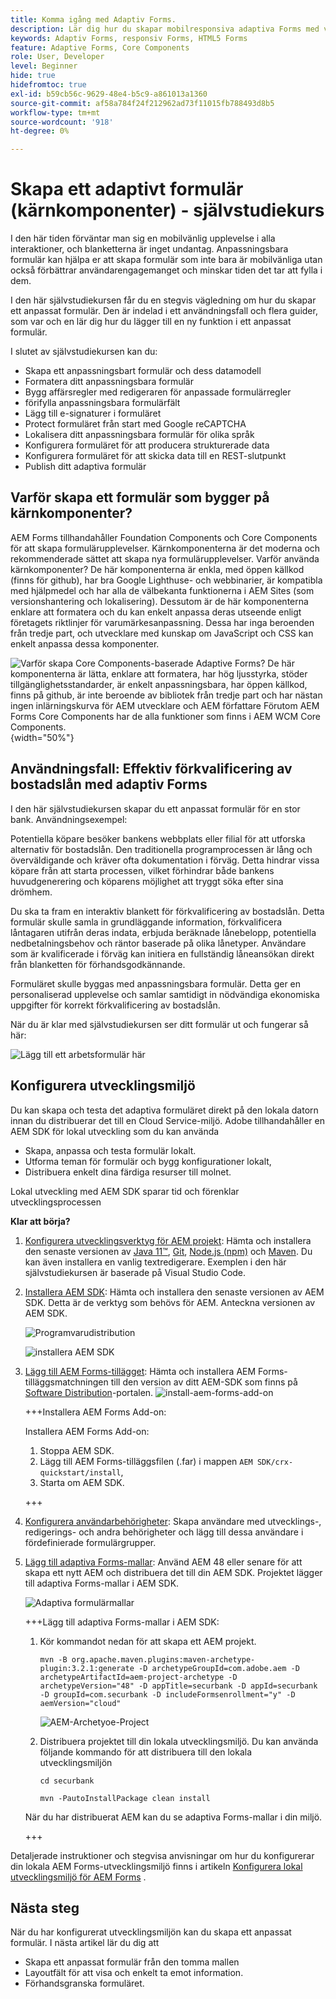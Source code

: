 ```yaml
---
title: Komma igång med Adaptiv Forms.
description: Lär dig hur du skapar mobilresponsiva adaptiva Forms med vår stegvisa självstudiekurs. Dessa formulär kan anpassas sömlöst mellan olika enheter och ger en smidig upplevelse.
keywords: Adaptiv Forms, responsiv Forms, HTML5 Forms
feature: Adaptive Forms, Core Components
role: User, Developer
level: Beginner
hide: true
hidefromtoc: true
exl-id: b59cb56c-9629-48e4-b5c9-a861013a1360
source-git-commit: af58a784f24f212962ad73f11015fb788493d8b5
workflow-type: tm+mt
source-wordcount: '918'
ht-degree: 0%

---
```


# Skapa ett adaptivt formulär (kärnkomponenter) - självstudiekurs

I den här tiden förväntar man sig en mobilvänlig upplevelse i alla interaktioner, och blanketterna är inget undantag. Anpassningsbara formulär kan hjälpa er att skapa formulär som inte bara är mobilvänliga utan också förbättrar användarengagemanget och minskar tiden det tar att fylla i dem.

I den här självstudiekursen får du en stegvis vägledning om hur du skapar ett anpassat formulär. Den är indelad i ett användningsfall och flera guider, som var och en lär dig hur du lägger till en ny funktion i ett anpassat formulär.

I slutet av självstudiekursen kan du:

* Skapa ett anpassningsbart formulär och dess datamodell
* Formatera ditt anpassningsbara formulär
* Bygg affärsregler med redigeraren för anpassade formulärregler
* förifylla anpassningsbara formulärfält
* Lägg till e-signaturer i formuläret
* Protect formuläret från start med Google reCAPTCHA
* Lokalisera ditt anpassningsbara formulär för olika språk
* Konfigurera formuläret för att producera strukturerade data
* Konfigurera formuläret för att skicka data till en REST-slutpunkt
* Publish ditt adaptiva formulär


## Varför skapa ett formulär som bygger på kärnkomponenter?

AEM Forms tillhandahåller Foundation Components och Core Components för att skapa formulärupplevelser. Kärnkomponenterna är det moderna och rekommenderade sättet att skapa nya formulärupplevelser. Varför använda kärnkomponenter? De här komponenterna är enkla, med öppen källkod (finns för github), har bra Google Lighthuse- och webbinarier, är kompatibla med hjälpmedel och har alla de välbekanta funktionerna i AEM Sites (som versionshantering och lokalisering). Dessutom är de här komponenterna enklare att formatera och du kan enkelt anpassa deras utseende enligt företagets riktlinjer för varumärkesanpassning. Dessa har inga beroenden från tredje part, och utvecklare med kunskap om JavaScript och CSS kan enkelt anpassa dessa komponenter.

![Varför skapa Core Components-baserade Adaptive Forms? De här komponenterna är lätta, enklare att formatera, har hög ljusstyrka, stöder tillgänglighetsstandarder, är enkelt anpassningsbara, har öppen källkod, finns på github, är inte beroende av bibliotek från tredje part och har nästan ingen inlärningskurva för AEM utvecklare och AEM författare Förutom AEM Forms Core Components har de alla funktioner som finns i AEM WCM Core Components.](/help/forms/assets/cc-core-components-benefits.png){width="50%"}

## Användningsfall: Effektiv förkvalificering av bostadslån med adaptiv Forms

I den här självstudiekursen skapar du ett anpassat formulär för en stor bank. Användningsexempel:

Potentiella köpare besöker bankens webbplats eller filial för att utforska alternativ för bostadslån. Den traditionella programprocessen är lång och överväldigande och kräver ofta dokumentation i förväg. Detta hindrar vissa köpare från att starta processen, vilket förhindrar både bankens huvudgenerering och köparens möjlighet att tryggt söka efter sina drömhem.

Du ska ta fram en interaktiv blankett för förkvalificering av bostadslån. Detta formulär skulle samla in grundläggande information, förkvalificera låntagaren utifrån deras indata, erbjuda beräknade lånebelopp, potentiella nedbetalningsbehov och räntor baserade på olika lånetyper. Användare som är kvalificerade i förväg kan initiera en fullständig låneansökan direkt från blanketten för förhandsgodkännande.

Formuläret skulle byggas med anpassningsbara formulär. Detta ger en personaliserad upplevelse och samlar samtidigt in nödvändiga ekonomiska uppgifter för korrekt förkvalificering av bostadslån.

När du är klar med självstudiekursen ser ditt formulär ut och fungerar så här:

![Lägg till ett arbetsformulär här](/help/forms/assets/cc-tutorial-final-form.png)

## Konfigurera utvecklingsmiljö

Du kan skapa och testa det adaptiva formuläret direkt på den lokala datorn innan du distribuerar det till en Cloud Service-miljö. Adobe tillhandahåller en AEM SDK för lokal utveckling som du kan använda

* Skapa, anpassa och testa formulär lokalt.
* Utforma teman för formulär och bygg konfigurationer lokalt,
* Distribuera enkelt dina färdiga resurser till molnet.

Lokal utveckling med AEM SDK sparar tid och förenklar utvecklingsprocessen


**Klar att börja?**

1. [Konfigurera utvecklingsverktyg för AEM projekt](/help/forms/setup-local-development-environment.md#set-up-development-tools-for-aem-projects): Hämta och installera den senaste versionen av [Java 11™](https://experienceleague.adobe.com/docs/experience-manager-learn/cloud-service/local-development-environment-set-up/development-tools.html?lang=en#local-development-environment-set-up), [Git](https://experienceleague.adobe.com/docs/experience-manager-learn/cloud-service/local-development-environment-set-up/development-tools.html?lang=en#install-git), [Node.js (npm)](https://experienceleague.adobe.com/docs/experience-manager-learn/cloud-service/local-development-environment-set-up/development-tools.html?lang=en#node-js) och [Maven](https://experienceleague.adobe.com/docs/experience-manager-learn/cloud-service/local-development-environment-set-up/development-tools.html?lang=en#install-maven). Du kan även installera en vanlig textredigerare. Exemplen i den här självstudiekursen är baserade på Visual Studio Code.

1. [Installera AEM SDK](/help/forms/setup-local-development-environment.md#set-up-local-experience-manager-environment-for-development): Hämta och installera den senaste versionen av AEM SDK. Detta är de verktyg som behövs för AEM. Anteckna versionen av AEM SDK.

   ![Programvarudistribution](/help/forms/assets/software-distribution.png)

   ![installera AEM SDK](/help/forms/assets/start-aem-sdk.png)

1. [Lägg till AEM Forms-tillägget](/help/forms/setup-local-development-environment.md#add-forms-archive-to-local-author-and-publish-instances-and-configure-forms-specific-users): Hämta och installera AEM Forms-tilläggsmatchningen till den version av ditt AEM-SDK som finns på [Software Distribution](https://experience.adobe.com/#/downloads)-portalen.
   ![install-aem-forms-add-on](/help/forms/assets/install-aem-forms-add-on.png)

   +++Installera AEM Forms Add-on:

   Installera AEM Forms Add-on:

   1. Stoppa AEM SDK.
   1. Lägg till AEM Forms-tilläggsfilen (.far) i mappen `AEM SDK/crx-quickstart/install`,
   1. Starta om AEM SDK.

   +++

1. [Konfigurera användarbehörigheter](/help/forms/setup-local-development-environment.md#configure-users-and-permissions): Skapa användare med utvecklings-, redigerings- och andra behörigheter och lägg till dessa användare i fördefinierade formulärgrupper.


1. [Lägg till adaptiva Forms-mallar](/help/forms/setup-local-development-environment.md#set-up-a-development-project-for-forms-based-on-experience-manager-archetype): Använd AEM 48 eller senare för att skapa ett nytt AEM och distribuera det till din AEM SDK. Projektet lägger till adaptiva Forms-mallar i AEM SDK.

   ![Adaptiva formulärmallar](/help/forms/assets/adaptive-forms-templates.png)

   +++Lägg till adaptiva Forms-mallar i AEM SDK:

   1. Kör kommandot nedan för att skapa ett AEM projekt.

      ```
      mvn -B org.apache.maven.plugins:maven-archetype-plugin:3.2.1:generate -D archetypeGroupId=com.adobe.aem -D archetypeArtifactId=aem-project-archetype -D archetypeVersion="48" -D appTitle=securbank -D appId=securbank -D groupId=com.securbank -D includeFormsenrollment="y" -D aemVersion="cloud"
      ```

      ![AEM-Archetyoe-Project](/help/forms/assets/aem-archetype-project.png)

   1. Distribuera projektet till din lokala utvecklingsmiljö. Du kan använda följande kommando för att distribuera till den lokala utvecklingsmiljön

      ```
      cd securbank
      
      mvn -PautoInstallPackage clean install
      ```

   När du har distribuerat AEM kan du se adaptiva Forms-mallar i din miljö.

   +++


Detaljerade instruktioner och stegvisa anvisningar om hur du konfigurerar din lokala AEM Forms-utvecklingsmiljö finns i artikeln [Konfigurera lokal utvecklingsmiljö för AEM Forms](/help/forms/setup-local-development-environment.md) .



## Nästa steg

När du har konfigurerat utvecklingsmiljön kan du skapa ett anpassat formulär. I nästa artikel lär du dig att

* Skapa ett anpassat formulär från den tomma mallen
* Layoutfält för att visa och enkelt ta emot information.
* Förhandsgranska formuläret.

<!-- 

### Step 2: Create Form Data Model

A form data model lets you connect an adaptive form to disparate data sources. For example, AEM user profile, RESTful web services, SOAP-based web services, OData services, and relational databases. You can use the form data model with an adaptive form to retrieve, update, delete, and add data to connected data sources.

Goals of article:

* Create the form data model using Rest endpoint.
* Add data model objects so you can form the data model.
* Configure read and write services for the form data model.
* Test form data model and configured services with test data.

### Step 4: Apply rules to adaptive form fields

AEM Forms provide an editor to write rules on adaptive form objects. These rules define actions to trigger on form objects based on preset conditions, user inputs, and user actions on the form. It helps ensure accuracy and speeds up the form-filling experience.

Goals:

* Create and apply rules to adaptive form fields.
* Use rules to trigger form data model services to update the data to database.

### Step 5: Style your adaptive form

Adaptive forms provide OOTB themes and allows you to customize an existing theme to make a brand specific theme. 


A theme contains styling details for components and panels, and you can reuse a theme in different forms. Styles include properties such as background colors, state colors, transparency, alignment, and size. When you apply the theme to your form, the specified style reflects on corresponding components of your form.

Goals:

* Apply an out of the box theme to an adaptive form.
* Create your brand specific theme.


### Step 6: Publish your adaptive form

You can publish adaptive forms as a stand-alone form (single page application), include in AEM Sites page, or include in a non-AEM Sites page.

Goals:

* Publish the adaptive form as an AEM Page.
* Embed the adaptive form in an AEM Sites Page.
* Embed the adaptive form in an external webpage (a non-AEM webpage hosted outside AEM).

-->

